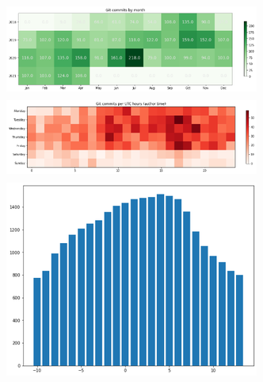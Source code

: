     
![png](git-commits_files/git-commits_3_0.png)
    



    
![png](git-commits_files/git-commits_5_0.png)
    



    
![png](git-commits_files/git-commits_7_0.png)
    

